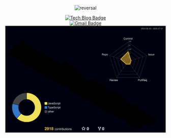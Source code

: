 <div align="center" style="display: flex; flex-direction: column; align-items: center;">
  
![reversal](https://capsule-render.vercel.app/api?type=rect&text=RECT&fontAlign=30&fontSize=30&desc=Use%20theme&descAlign=60&descAlignY=50&theme=radical)
  
  <a href="https://laser-wheel-ad9.notion.site/1e90f8b30e854df4a8daf1733275df5e?pvs=4">
    <img src="http://img.shields.io/badge/-Tech%20blog-black?style=flat-square&logo=github" alt="Tech Blog Badge" />
  </a>

  <a href="mailto:nkc9306@gmail.com">
    <img src="https://img.shields.io/badge/Gmail-d14836?style=flat-square&logo=Gmail&logoColor=white" alt="Gmail Badge" />
  </a>

  <img src="./profile-3d-contrib/profile-night-rainbow.svg" alt="3D Contribution" />

</div>
